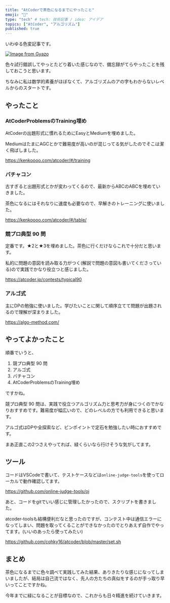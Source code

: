 ```yaml
---
title: "AtCoderで茶色になるまでにやったこと"
emoji: "📙"
type: "tech" # tech: 技術記事 / idea: アイデア
topics: ["AtCoder", "アルゴリズム"]
published: true
---
```


いわゆる色変記事です。

[![Image from Gyazo](https://i.gyazo.com/34af8ce40dffdd3b3d53d2b04be68171.png)](https://gyazo.com/34af8ce40dffdd3b3d53d2b04be68171)

色々試行錯誤してやっとたどり着いた感じなので、備忘録がてらやったことを残しておこうと思います。

ちなみに私は数学的素養がほぼなくて、アルゴリズムのアの字もわからないレベルからのスタートです。

## やったこと

### AtCoderProblemsのTraining埋め

AtCoderの出題形式に慣れるためにEasyとMediumを埋めました。

MediumはたまにAGCとかで難易度が高いのが混じってる気がしたのでそこは潔く飛ばしました。

https://kenkoooo.com/atcoder/#/training

### バチャコン

古すぎると出題形式とかが変わってくるので、最新からABCのABCを埋めていきました。

茶色になるにはそれなりに速度も必要なので、早解きのトレーニングに使いました。

https://kenkoooo.com/atcoder/#/table/

### 競プロ典型 90 問

定番です。★2と★3を埋めました。茶色に行くだけならこれで十分だと思います。

私的に問題の意図を読み取る力がつく(解説で問題の意図も書いてくださっている)ので実践でかなり役立つと感じました。

https://atcoder.jp/contests/typical90

### アルゴ式

主にDPの勉強に使いました。学びたいことに関して順序立てて問題が出題されるので理解が深まりました。

https://algo-method.com/

## やってよかったこと

順番でいうと、

1. 競プロ典型 90 問
2. アルゴ式
3. バチャコン
4. AtCoderProblemsのTraining埋め

ですかね。

競プロ典型 90 問は、実践で役立つアルゴリズム力と思考力が身につくのでかなりおすすめです。難易度が幅広いので、どのレベルの方でも利用できると思います。

アルゴ式はDPや全探索など、ピンポイントで定石を勉強したい時におすすめです。

まあ正直この2つさえやってれば、緑くらいなら行けそうな気がしてます。

## ツール

コードはVSCodeで書いて、テストケースなどは`online-judge-tools`を使ってローカルで動作確認してます。

https://github.com/online-judge-tools/oj

あと、コードをgitでいい感じに管理したかったので、スクリプトを書きました。

atcoder-toolsも結構便利だなと思ったのですが、コンテスト中は通信エラーになってしまい、問題を取ってくることができなかったのでとりあえず自作でやってます。(いいのあったら使ってみたい)

https://github.com/cohky16/atcoder/blob/master/set.sh

## まとめ

茶色になるまでに色々調べて実践してみた結果、ありきたりな感じになってしまいましたが、結局は自己流ではなく、先人の方たちの真似をするのが手っ取り早いってことですかね。

今年までに緑になることが目標なので、これからも日々精進を続けていきます。
